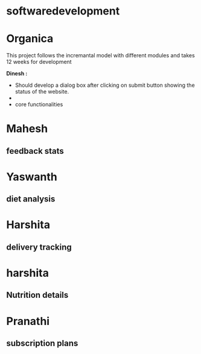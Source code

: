 # softwaredevelopment
# Organica
This project follows the incremantal model with different modules and takes 12 weeks for development


<b> Dinesh : </b> 
- Should develop a dialog box after clicking on submit button showing the status of the website.
-
- core functionalities
# Mahesh 
## feedback stats 
# Yaswanth 
## diet analysis 
# Harshita 
## delivery tracking
# harshita
## Nutrition details 
# Pranathi
## subscription plans 
